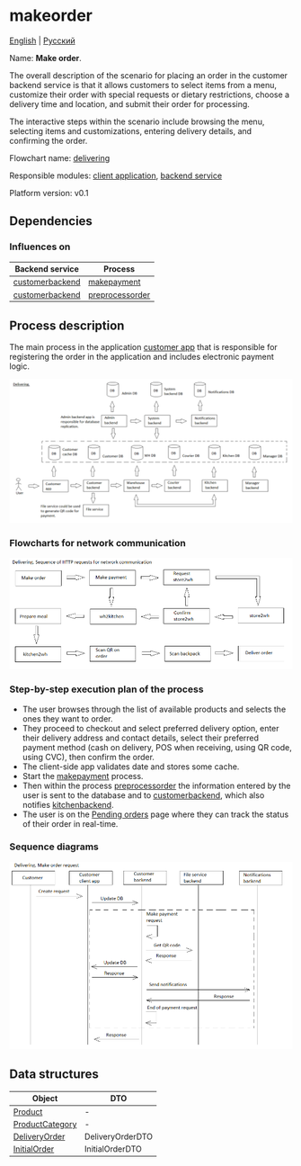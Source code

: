 # makeorder

[English](makeorder.md) | [Русский](makeorder.ru.md)

Name: **Make order**.

The overall description of the scenario for placing an order in the customer backend service is that it allows customers to select items from a menu, customize their order with special requests or dietary restrictions, choose a delivery time and location, and submit their order for processing. 

The interactive steps within the scenario include browsing the menu, selecting items and customizations, entering delivery details, and confirming the order.

Flowchart name: [delivering](../../flowchartsteps/delivering/README.md)

Responsible modules: [client application](../../frontend/customerclient.md), [backend service](../../backend/customerbackend.md)

Platform version: v0.1

## Dependencies

### Influences on

| Backend service | Process |
| --- | ---- |
| [customerbackend](../../backend/customerbackend.md) | [makepayment](../delivering/makepayment.md) |
| [customerbackend](../../backend/customerbackend.md) | [preprocessorder](../delivering/preprocessorder.md) |

## Process description

The main process in the application [customer app](../../frontend/customerclient.md) that is responsible for registering the order in the application and includes electronic payment logic.

![delivering_overall](../../img/processpatterns/delivering_overall.png)

### Flowcharts for network communication

![overall.delivering](../../img/flowcharts/overall.delivering.png)

### Step-by-step execution plan of the process

- The user browses through the list of available products and selects the ones they want to order.
- They proceed to checkout and select preferred delivery option, enter their delivery address and contact details, select their preferred payment method (cash on delivery, POS when receiving, using QR code, using CVC), then confirm the order.
- The client-side app validates date and stores some cache.
- Start the [makepayment](makepayment.md) process.
- Then within the process [preprocessorder](preprocessorder.md) the information entered by the user is sent to the database and to [customerbackend](../../backend/customerbackend.md), which also notifies [kitchenbackend](../../backend/kitchenbackend.md).
- The user is on the [Pending orders](pendingorders.md) page where they can track the status of their order in real-time.

### Sequence diagrams

![delivering.makeorderrequest](../../img/sequencediagram/delivering.makeorderrequest.png)

## Data structures

| Object | DTO |
| --- | ---- |
| [Product](https://github.com/alexeysp11/workflow-lib/blob/main/src/Models/Business/Products/Product.cs) | - |
| [ProductCategory](https://github.com/alexeysp11/workflow-lib/blob/main/src/Models/Business/Products/ProductCategory.cs) | - |
| [DeliveryOrder](https://github.com/alexeysp11/workflow-lib/blob/main/src/Models/Business/BusinessDocuments/DeliveryOrder.cs) | DeliveryOrderDTO |
| [InitialOrder](../../../src/models/Orders/InitialOrder.cs) | InitialOrderDTO |
